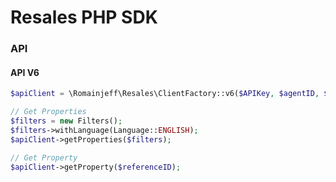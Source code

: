# Resales PHP SDK

### API
#### API V6
```php
$apiClient = \Romainjeff\Resales\ClientFactory::v6($APIKey, $agentID, $apiID);

// Get Properties
$filters = new Filters();
$filters->withLanguage(Language::ENGLISH);
$apiClient->getProperties($filters);

// Get Property
$apiClient->getProperty($referenceID);
```
